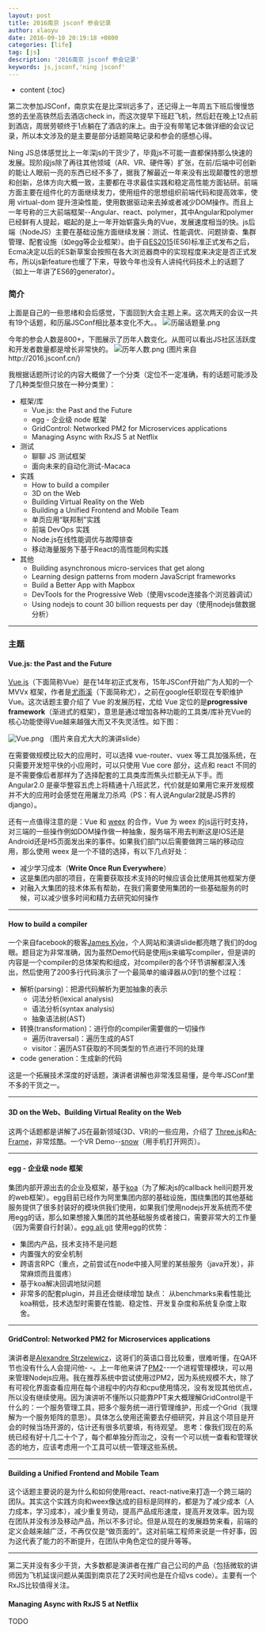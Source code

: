 ```yaml
---
layout: post
title: 2016南京 jsconf 参会记录
author: xlaoyu
date: 2016-09-10 20:19:18 +0800
categories: [life]
tag: [js]
description: '2016南京 jsconf 参会记录'
keywords: js,jsconf,'ning jsconf'
---
```


* content
{:toc}

第二次参加JSConf，南京实在是比深圳远多了，还记得上一年周五下班后慢慢悠悠的去坐高铁然后去酒店check in，而这次提早下班赶飞机，然后赶在晚上12点前到酒店，周居劳顿终于1点躺在了酒店的床上。由于没有带笔记本做详细的会议记录，所以本文涉及的是主要是部分话题简略记录和参会的感想心得。

Ning JS总体感觉比上一年深js的干货少了，毕竟js不可能一直都保持那么快速的发展。现阶段js除了再往其他领域（AR、VR、硬件等）扩张，在前/后端中可创新的能让人眼前一亮的东西已经不多了，据我了解最近一年来没有出现颠覆性的思想和创新，总体方向大概一致，主要都在寻求最佳实践和稳定高性能方面钻研。前端方面主要在组件化的方面继续发力，使用组件的思想组织前端代码和提高效率，使用 virtual-dom 提升渲染性能，使用数据驱动来去掉或者减少DOM操作。而且上一年号称的三大前端框架--Angular、react、polymer，其中Angular和polymer已经鲜有人提起，崛起的是上一年开始崭露头角的Vue，发展速度相当的快。js后端（NodeJS）主要在基础设施方面继续发展：测试、性能调优、问题排查、集群管理、配套设施（如egg等企业框架）。由于自[ES2015](http://www.ecma-international.org/ecma-262/6.0/)(ES6)标准正式发布之后，Ecma决定以后的ES新草案会按照在各大浏览器商中的实现程度来决定是否正式发布，所以js新feature也缓了下来，导致今年也没有人讲纯代码技术上的话题了（如上一年讲了ES6的generator）。

### 简介
上面是自己的一些思绪和会后感觉，下面回到大会主题上来。这次两天的会议一共有19个话题，和历届JSConf相比基本变化不大。。
![历届话题量.png](http://upload-images.jianshu.io/upload_images/2991594-bf2db6de2345fdde.png?imageMogr2/auto-orient/strip%7CimageView2/2/w/1240)


今年的参会人数是800+，下图展示了历年人数变化。从图可以看出JS社区活跃度和开发者数量都是增长非常快的。
![历年人数.png](http://upload-images.jianshu.io/upload_images/2991594-1995547896e5c339.png?imageMogr2/auto-orient/strip%7CimageView2/2/w/1240)
(图片来自http://2016.jsconf.cn/)

我根据话题所讨论的内容大概做了一个分类（定位不一定准确，有的话题可能涉及了几种类型但只放在一种分类里）：

- 框架/库
  - Vue.js: the Past and the Future
  - egg - 企业级 node 框架
  - GridControl: Networked PM2 for Microservices applications
  - Managing Async with RxJS 5 at Netflix
- 测试
  - 聊聊 JS 测试框架
  - 面向未来的自动化测试-Macaca
- 实践
  - How to build a compiler
  - 3D on the Web
  - Building Virtual Reality on the Web
  - Building a Unified Frontend and Mobile Team
  - 单页应用“联邦制”实践
  - 前端 DevOps 实践
  - Node.js在线性能调优与故障排查
  - 移动海量服务下基于React的高性能同构实践
- 其他
  - Building asynchronous micro-services that get along
  - Learning design patterns from modern JavaScript frameworks
  - Build a Better App with Mapbox
  - DevTools for the Progressive Web（使用vscode连接各个浏览器调试）
  - Using nodejs to count 30 billion requests per day（使用nodejs做数据分析）

----

### 主题

#### Vue.js: the Past and the Future

[Vue.js](https://vuejs.org/)（下面简称Vue）是在14年初正式发布，15年JSConf开始广为人知的一个 MVVx 框架，作者是[尤雨溪](https://github.com/yyx990803)（下面简称尤），之前在google任职现在专职维护Vue。这次话题主要介绍了 Vue 的发展历程，尤给 Vue 定位的是**progressive framework**（渐进式的框架），意思是通过增加各种功能的工具类/库补充Vue的核心功能使得Vue越来越强大而又不失灵活性。如下图：

![Vue.png](http://upload-images.jianshu.io/upload_images/2991594-d61fb4062bf71d6e.png?imageMogr2/auto-orient/strip%7CimageView2/2/w/1240)
（图片来自尤大大的演讲slide）

在需要做规模比较大的应用时，可以选择 vue-router、vuex 等工具加强系统，在只需要开发短平快的小应用时，可以只使用 Vue core 部分，这点和 react 不同的是不需要像后者那样为了选择配套的工具类库而焦头烂额无从下手。而 Angular2.0 是豪华整容五虎上将精通十八班武艺，代价就是如果用它来开发规模并不大的应用时会感觉在用屠龙刀杀鸡（PS：有人说Angular2就是JS界的django）。

还有一点值得注意的是：Vue 和 [weex](http://alibaba.github.io/weex/) 的合作，Vue 为 weex 的js运行时支持，对三端的一些操作例如DOM操作做一种抽象，服务端不用去判断这是IOS还是Android还是H5页面发出来的事件。如果我们部门以后需要做跨三端的移动应用，那么使用 weex 是一个不错的选择，有以下几点好处：
- 减少学习成本（**Write Once Run Everywhere**）
- 这是集团内部的项目，在需要获取技术支持的时候应该会比使用其他框架方便
- 对融入大集团的技术体系有帮助，在我们需要使用集团的一些基础服务的时候，可以减少很多时间和精力去研究如何操作

----

#### How to build a compiler

一个来自facebook的极客[James Kyle](http://thejameskyle.com/)，个人网站和演讲slide都亮瞎了我们的dog眼。题目定为非常准确，因为虽然Demo代码是使用js来编写compiler，但是讲的内容是一个compiler的总体架构和组成，对compiler的各个环节讲解都深入浅出，然后使用了200多行代码演示了一个最简单的编译器从0到1的整个过程：
- 解析(parsing)：把源代码解析为更加抽象的表示
  - 词法分析(lexical analysis)
  - 语法分析(syntax analysis)
  - 抽象语法树(AST)
- 转换(transformation)：进行你的compiler需要做的一切操作
  - 遍历(traversal)：遍历生成的AST
  - visitor：遍历AST获取的不同类型的节点进行不同的处理
- code generation：生成新的代码

这是一个拓展技术深度的好话题，演讲者讲解也非常浅显易懂，是今年JSConf里不多的干货之一。

----

#### 3D on the Web、Building Virtual Reality on the Web

这两个话题都是讲解了JS在最新领域(3D、VR)的一些应用，介绍了 [Three.js](http://threejs.org/)和[A-Frame](https://aframe.io/)，非常炫酷。一个VR Demo--[snow](http://www.shiyaluo.com/three.js-samples/three-particles/snowing.html)（用手机打开网页）。

----

#### egg - 企业级 node 框架

集团内部开源出去的企业及框架，基于[koa](http://koajs.com/)（为了解决js的callback hell问题开发的web框架）。egg目前已经作为阿里集团内部的基础设施，围绕集团的其他基础服务提供了很多封装好的模块供我们使用，如果我们使用nodejs开发系统而不使用egg的话，那么如果想接入集团的其他基础服务或者接口，需要非常大的工作量（因为需要自行封装）。[egg ali git](http://gitlab.alibaba-inc.com/egg/egg)
使用egg的优势：
- 集团内产品，技术支持不是问题
- 内置强大的安全机制
- 跨语言RPC（重点，之前尝试在node中接入阿里的某些服务（java开发），非常麻烦而且蛋疼）
- 基于koa解决回调地狱问题
- 非常多的配套plugin，并且还会继续增加
缺点：
从benchmarks来看性能比koa稍低，技术选型时需要在性能、稳定性、开发复杂度和系统复杂度上取舍。

----

#### GridControl: Networked PM2 for Microservices applications

演讲者是[Alexandre Strzelewicz](https://github.com/Unitech)，这哥们的英语口音比较重，很难听懂，在QA环节也没有什么人会提问他- -。上一年他来讲了[PM2](http://pm2.keymetrics.io/)--一个进程管理模块，可以用来管理Nodejs应用。我在推荐系统中尝试使用过PM2，因为系统规模不大，除了有可视化界面查看应用在每个进程中的内存和cpu使用情况，没有发现其他优点，所以没有继续使用。因为演讲听不懂所以只能靠PPT来大概理解GridControl是干什么的：一个服务管理工具，把多个服务统一进行管理维护，形成一个Grid（我理解为一个服务矩阵的意思）。具体怎么使用还需要去仔细研究，并且这个项目是开会的时候当场开源的，估计还有很多坑要填，有待观望。
思考：像我们现在的系统已经有好十几二十个了，每个都单独分而治之，没有一个可以统一查看和管理状态的地方，应该考虑用一个工具可以统一管理这些系统。

----

#### Building a Unified Frontend and Mobile Team

这个话题主要说的是为什么和如何使用react、react-native来打造一个跨三端的团队。其实这个实践方向和weex像达成的目标是同样的，都是为了减少成本（人力成本，学习成本），减少重复劳动，提高产品成形速度，提高开发效率。因为现在团队并没有涉及移动产品，所以不多讨论。但是从现在的发展趋势来看，前端的定义会越来越广泛，不再仅仅是“做页面的”。这对前端工程师来说是一件好事，因为这代表了能力的不断提升，在团队中角色定位的提升等等。

----

第二天并没有多少干货，大多数都是演讲者在推广自己公司的产品（包括微软的讲师因为飞机延误问题从美国到南京花了2天时间也是在介绍vs code）。主要有一个RxJS比较值得关注。

#### Managing Async with RxJS 5 at Netflix

TODO

